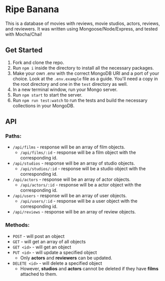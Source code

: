 Ripe Banana
=====
This is a database of movies with reviews, movie studios, actors, reviews, and reviewers. It was written using Mongoose/Node/Express, and tested with Mocha/Chai!

## Get Started
1. Fork and clone the repo.
1. Run `npm i` inside the directory to install all the necessary packages.
1. Make your own .env with the correct MongoDB URI and a port of your choice. Look at the `.env.example` file as a guide. You'll need a copy in the root directory and one in the `test` directory as well.
1. In a new terminal window, run your Mongo server.
1. Run `npm start` to start the server.
1. Run `npm run test:watch` to run the tests and build the necessary collections in your MongoDB.

## API
### Paths:
* `/api/films` - response will be an array of film objects.
    * `/api/films/:id` - response will be a film object with the corresponding id.
* `/api/studios` - response will be an array of studio objects.
    * `/api/studios/:id` - response will be a studio object with the corresponding id.
* `/api/actors` - response will be an array of actor objects.
    * `/api/actors/:id` - response will be a actor object with the corresponding id.
* `/api/users` - response will be an array of user objects.
    * `/api/users/:id` - response will be a user object with the corresponding id.
* `/api/reviews` - response will be an array of review objects.

### Methods:
* `POST` - will post an object
* `GET` - will get an array of all objects
* `GET <id>` - will get an object
* `PUT <id>` - will update a specified object
    * Only **actors** and **reviewers** can be updated.
* `DELETE <id>` - will delete a specified object
    * However, **studios** and **actors** cannot be deleted if they have **films** attached to them.